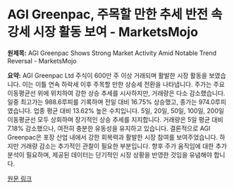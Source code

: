 # AGI Greenpac, 주목할 만한 추세 반전 속 강세 시장 활동 보여 - MarketsMojo

**원제목:** AGI Greenpac Shows Strong Market Activity Amid Notable Trend Reversal - MarketsMojo

**요약:** AGI Greenpac Ltd 주식이 600만 주 이상 거래되며 활발한 시장 활동을 보였습니다.  이는 이틀 연속 하락세 이후 주목할 만한 상승세 전환을 나타냅니다.  주가는 주요 이동평균선 위에 위치하여 강한 상승 추세를 시사하지만, 거래량은 다소 감소했습니다.  일중 최고가는 988.6루피를 기록하며 전일 대비 16.75% 상승했고, 종가는 974.0루피였습니다.  업종 평균 대비 13.62% 높은 수치입니다.  5일, 20일, 50일, 100일, 200일 이동평균선 모두 상회하며 장기적인 상승 추세를 지지합니다.  거래량은 5일 평균 대비 7.18% 감소했으나, 여전히 충분한 유동성을 유지하고 있습니다.  결론적으로 AGI Greenpac은 포장 산업 내에서 강한 회복력과 활발한 시장 참여를 보여주었습니다.  하지만 거래량 감소는 추가적인 관찰이 필요한 부분입니다.  향후 주가 움직임에 대한 추가 분석이 필요하며,  제공된 데이터는 단기적인 시장 상황을 반영한 것임을 유념해야 합니다.

[원문 링크](https://www.marketsmojo.com/news/stocks-in-action/agi-greenpac-ltd-sees-62-million-shares-trade-for-rs-5896-crore-today-3287348)
